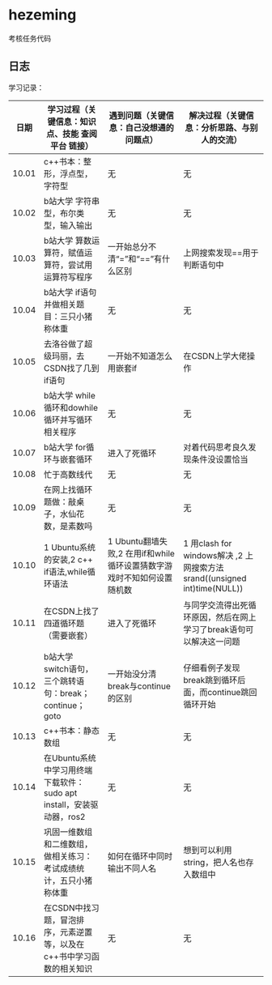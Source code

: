 # hezeming
考核任务代码
## 日志
学习记录：

| 日期| 学习过程（关键信息：知识点、技能 查阅平台 链接）| 遇到问题（关键信息：自己没想通的问题点）|解决过程（关键信息：分析思路、与别人的交流）|
|--------|--------------------------------------------------------|--------------------------------------------------------|--------------------------------------------------------|
|10.01|c++书本：整形，浮点型，字符型|无|无|
|10.02|b站大学 字符串型，布尔类型，输入输出|无|无|
|10.03|b站大学 算数运算符，赋值运算符，尝试用运算符写程序|一开始总分不清“=”和“==”有什么区别|上网搜索发现==用于判断语句中
|10.04|b站大学 if语句并做相关题目：三只小猪称体重|无|无|
|10.05|去洛谷做了超级玛丽，去CSDN找了几到if语句|一开始不知道怎么用嵌套if|在CSDN上学大佬操作|
|10.06|b站大学 while循环和dowhile循环并写循环相关程序|无|无|
|10.07|b站大学 for循环与嵌套循环|进入了死循环|对着代码思考良久发现条件没设置恰当|
|10.08|忙于高数线代|无|无|
|10.09|在网上找循环题做：敲桌子，水仙花数，是素数吗|无|无|
|10.10|1 Ubuntu系统的安装,2 c++ if语法,while循环语法|1 Ubuntu翻墙失败,2 在用if和while循环设置猜数字游戏时不知如何设置随机数|1 用clash for windows解决 ,2 上网搜索方法srand((unsigned int)time(NULL))|
|10.11|在CSDN上找了四道循环题（需要嵌套）|进入了死循环|与同学交流得出死循环原因，然后在网上学习了break语句可以解决这一问题|
|10.12|b站大学 switch语句，三个跳转语句：break；continue；goto|一开始没分清break与continue的区别|仔细看例子发现break跳到循环后面，而continue跳回循环开始|
|10.13|c++书本：静态数组|无|无|
|10.14|在Ubuntu系统中学习用终端下载软件：sudo apt install，安装驱动器，ros2|无|无|
|10.15|巩固一维数组和二维数组，做相关练习：考试成绩统计，五只小猪称体重|如何在循环中同时输出不同人名|想到可以利用string，把人名也存入数组中|
|10.16|在CSDN中找习题，冒泡排序，元素逆置等，以及在c++书中学习函数的相关知识|无|无|